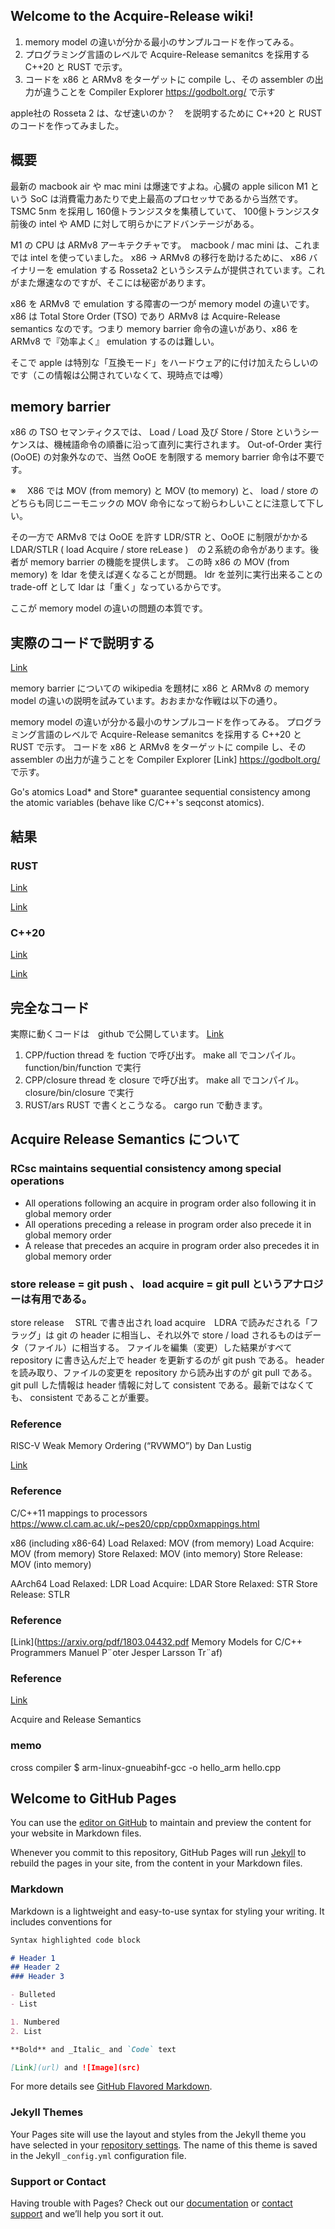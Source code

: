 ## Welcome to the Acquire-Release wiki!

1. memory model の違いが分かる最小のサンプルコードを作ってみる。
2. プログラミング言語のレベルで Acquire-Release semanitcs を採用する C++20 と RUST で示す。
3. コードを x86 と ARMv8 をターゲットに compile し、その assembler の出力が違うことを Compiler Explorer https://godbolt.org/ で示す

apple社の Rosseta 2 は、なぜ速いのか？　を説明するために C++20 と RUST のコードを作ってみました。

## 概要

最新の macbook air や mac mini は爆速ですよね。心臓の apple silicon M1 という SoC は消費電力あたりで史上最高のプロセッサであるから当然です。 TSMC 5nm を採用し 160億トランジスタを集積していて、 100億トランジスタ前後の intel や AMD に対して明らかにアドバンテージがある。

M1 の CPU は ARMv8 アーキテクチャです。　macbook / mac mini は、これまでは intel を使っていました。 x86 -> ARMv8 の移行を助けるために、 x86 バイナリーを emulation する Rosseta2 というシステムが提供されています。これがまた爆速なのですが、そこには秘密があります。

x86 を ARMv8 で emulation する障害の一つが memory model の違いです。 x86 は Total Store Order (TSO) であり ARMv8 は Acquire-Release　semantics なのです。つまり memory barrier 命令の違いがあり、x86 を ARMv8 で『効率よく』 emulation するのは難しい。

そこで apple は特別な「互換モード」をハードウェア的に付け加えたらしいのです（この情報は公開されていなくて、現時点では噂）

## memory barrier

x86 の TSO セマンティクスでは、 Load / Load 及び Store / Store というシーケンスは、機械語命令の順番に沿って直列に実行されます。 Out-of-Order 実行 (OoOE) の対象外なので、当然 OoOE を制限する memory barrier 命令は不要です。

※　 X86 では MOV (from memory) と MOV (to memory) と、 load / store のどちらも同じニーモニックの MOV 命令になって紛らわしいことに注意して下しい。

その一方で ARMv8 では OoOE を許す LDR/STR と、OoOE に制限がかかる LDAR/STLR ( load Acquire / store reLease )　の２系統の命令があります。後者が memory barrier の機能を提供します。 この時 x86 の MOV (from memory) を ldar を使えば遅くなることが問題。 ldr を並列に実行出来ることの trade-off として ldar は「重く」なっているからです。

ここが memory model の違いの問題の本質です。

## 実際のコードで説明する

[Link](https://en.wikipedia.org/wiki/Memory_barrier)

memory barrier についての wikipedia を題材に x86 と ARMv8 の memory model の違いの説明を試みています。おおまかな作戦は以下の通り。

memory model の違いが分かる最小のサンプルコードを作ってみる。 プログラミング言語のレベルで Acquire-Release semanitcs を採用する C++20 と RUST で示す。 コードを x86 と ARMv8 をターゲットに compile し、その assembler の出力が違うことを Compiler Explorer [Link] https://godbolt.org/ で示す。

Go's atomics Load* and Store* guarantee sequential consistency among the atomic variables (behave like C/C++'s seqconst atomics).

## 結果

### RUST

[Link](https://godbolt.org/z/df7cfv)

[Link](https://godbolt.org/z/6r5j1)

### C++20

[Link](https://godbolt.org/z/59sePW)

[Link](https://godbolt.org/z/bbEohq)

## 完全なコード

実際に動くコードは　github で公開しています。
[Link](https://github.com/i-ogata-aist-go-jp/Acquire-Release)

1. CPP/fuction thread を fuction で呼び出す。 make all でコンパイル。 function/bin/function で実行
2. CPP/closure thread を closure で呼び出す。 make all でコンパイル。 closure/bin/closure で実行
3. RUST/ars RUST で書くとこうなる。 cargo run で動きます。

## Acquire Release Semantics について

### RCsc maintains sequential consistency among special operations

- All operations following an acquire in program order also following it in global memory order
- All operations preceding a release in program order also precede it in global memory order
- A release that precedes an acquire in program order also precedes it in global memory order

### store release = git push 、 load acquire = git pull というアナロジーは有用である。

store release 　STRL で書き出され load acquire　LDRA で読みだされる「フラッグ」は git の header に相当し、それ以外で store / load されるものはデータ（ファイル）に相当する。 ファイルを編集（変更）した結果がすべて repository に書き込んだ上で header を更新するのが git push である。 header を読み取り、ファイルの変更を repository から読み出すのが git pull である。 git pull した情報は header 情報に対して consistent である。最新ではなくても、 consistent であることが重要。

### Reference

RISC-V Weak Memory Ordering (“RVWMO”) by Dan Lustig

[Link](https://riscv.org/wp-content/uploads/2018/05/14.25-15.00-RISCVMemoryModelTutorial.pdf)

### Reference

C/C++11 mappings to processors https://www.cl.cam.ac.uk/~pes20/cpp/cpp0xmappings.html

x86 (including x86-64) Load Relaxed: MOV (from memory) Load Acquire: MOV (from memory) Store Relaxed: MOV (into memory) Store Release: MOV (into memory)

AArch64 Load Relaxed: LDR Load Acquire: LDAR Store Relaxed: STR Store Release: STLR

### Reference

[Link](https://arxiv.org/pdf/1803.04432.pdf Memory Models for C/C++ Programmers Manuel P¨oter Jesper Larsson Tr¨af)

### Reference

[Link](https://preshing.com/20120913/acquire-and-release-semantics)

Acquire and Release Semantics

### memo
cross compiler $ arm-linux-gnueabihf-gcc -o hello_arm hello.cpp






## Welcome to GitHub Pages

You can use the [editor on GitHub](https://github.com/i-ogata-aist-go-jp/Acquire-Release/edit/gh-pages/index.md) to maintain and preview the content for your website in Markdown files.

Whenever you commit to this repository, GitHub Pages will run [Jekyll](https://jekyllrb.com/) to rebuild the pages in your site, from the content in your Markdown files.

### Markdown

Markdown is a lightweight and easy-to-use syntax for styling your writing. It includes conventions for

```markdown
Syntax highlighted code block

# Header 1
## Header 2
### Header 3

- Bulleted
- List

1. Numbered
2. List

**Bold** and _Italic_ and `Code` text

[Link](url) and ![Image](src)
```

For more details see [GitHub Flavored Markdown](https://guides.github.com/features/mastering-markdown/).

### Jekyll Themes

Your Pages site will use the layout and styles from the Jekyll theme you have selected in your [repository settings](https://github.com/i-ogata-aist-go-jp/Acquire-Release/settings). The name of this theme is saved in the Jekyll `_config.yml` configuration file.

### Support or Contact

Having trouble with Pages? Check out our [documentation](https://docs.github.com/categories/github-pages-basics/) or [contact support](https://support.github.com/contact) and we’ll help you sort it out.
